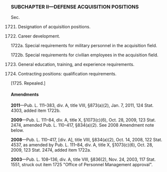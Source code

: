 ### SUBCHAPTER II—DEFENSE ACQUISITION POSITIONS ###

Sec.

1721. Designation of acquisition positions.

1722. Career development.

1722a. Special requirements for military personnel in the acquisition field.

1722b. Special requirements for civilian employees in the acquisition field.

1723. General education, training, and experience requirements.

1724. Contracting positions: qualification requirements.

[1725. Repealed.]

#### Amendments ####

**2011**—Pub. L. 111–383, div. A, title VIII, §873(a)(2), Jan. 7, 2011, 124 Stat. 4303, added item 1722b.

**2009**—Pub. L. 111–84, div. A, title X, §1073(c)(6), Oct. 28, 2009, 123 Stat. 2474, amended Pub. L. 110–417, §834(a)(2). See 2008 Amendment note below.

**2008**—Pub. L. 110–417, [div. A], title VIII, §834(a)(2), Oct. 14, 2008, 122 Stat. 4537, as amended by Pub. L. 111–84, div. A, title X, §1073(c)(6), Oct. 28, 2009, 123 Stat. 2474, added item 1722a.

**2003**—Pub. L. 108–136, div. A, title VIII, §836(2), Nov. 24, 2003, 117 Stat. 1551, struck out item 1725 "Office of Personnel Management approval".